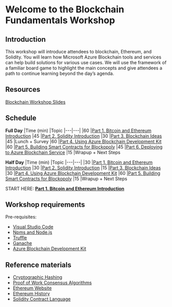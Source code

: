 # Welcome to the Blockchain Fundamentals Workshop

## Introduction
This workshop will introduce attendees to blockchain, Ethereum, and Solidity. You will learn how Microsoft Azure Blockchain tools and services can help build solutions for various use cases. We will use the framework of a familiar board game to highlight the main concepts and give attendees a path to continue learning beyond the day’s agenda.

## Resources
[Blockchain Workshop Slides](https://slidedecks.blob.core.windows.net/reactorslides/Blockchain_1.pptx)

## Schedule

**Full Day**
|Time (min) |Topic
|---|---|
|60 |[Part 1. Bitcoin and Ethereum Introduction](Part_1_Blockchain_and_Ethereum)
|45 |[Part 2. Solidity Introduction](Part_2_Solidity_Introduction)
|30 |[Part 3. Blockchain Ideas](Part_3_Blockchain_Ideas)
|45 |Lunch + Survey
|60 |[Part 4. Using Azure Blockchain Development Kit](Part_4_Using_Azure_Blockchain_Dev_Kit)
|60 |[Part 5. Building Smart Contracts for Blockopoly](Part_5_Building_Smart_Contracts_For_Blockopoly)
|45 |[Part 6. Deploying to Azure Blockchain Service](Part_6_Deploying_to_Azure_Blockchain_Services)
|15 |Wrapup + Next Steps

**Half Day**
|Time (min) |Topic
|---|---|
|30 |[Part 1. Bitcoin and Ethereum Introduction](Part_1_Blockchain_and_Ethereum)
|30 |[Part 2. Solidity Introduction](Part_2_Solidity_Introduction)
|15 |[Part 3. Blockchain Ideas](Part_3_Blockchain_Ideas)
|30 |[Part 4. Using Azure Blockchain Development Kit](Part_4_Using_Azure_Blockchain_Dev_Kit)
|60 |[Part 5. Building Smart Contracts for Blockopoly](Part_5_Building_Smart_Contracts_For_Blockopoly)
|15 |Wrapup + Next Steps

START HERE: [**Part 1. Bitcoin and Ethereum Introduction**](Part_1_Blockchain_and_Ethereum)

## Workshop requirements

Pre-requisites:
- [Visual Studio Code](https://code.visualstudio.com/)
- [Npms and Node.js](https://www.npmjs.com/get-npm)
- [Truffle](https://www.trufflesuite.com/truffle)
- [Ganache](https://www.trufflesuite.com/ganache)
- [Azure Blockchain Development Kit](https://marketplace.visualstudio.com/items?itemName=AzBlockchain.azure-blockchain)


## Reference materials

- [Cryptographic Hashing](https://en.wikipedia.org/wiki/Cryptographic_hash_function)
- [Proof of Work Consensus Algorithms](https://en.wikipedia.org/wiki/Proof_of_work)
- [Ethereum Website](https://ethereum.org)
- [Ethereum History](https://en.wikipedia.org/wiki/Ethereum)
- [Solidity Contract Language](https://solidity.readthedocs.io)

